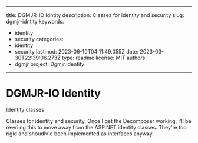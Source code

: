 ---

title: DGMJR-IO Idntity
description: Classes for identity and security
slug: dgmjr-idntity
keywords:
- identity
- security
categories:
- identity
- security
lastmod: 2023-06-10T04:11:49.055Z
date: 2023-03-30T22:39:06.273Z
type: readme
license: MIT
authors:
- dgmjr
project: Dgmjr.Identity
-----------------------

# DGMJR-IO Identity

Identity classes

Classes for identity and security.  Once I get the Decomposer working, I'll be rewriing this to move away from the ASP.NET identity classes. They're too rigid and shoudlv'e been implemented as interfaces anyway.
